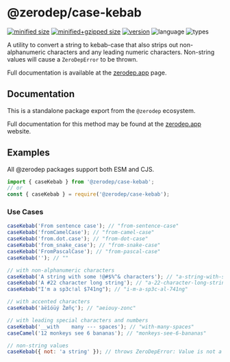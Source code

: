 # @zerodep/case-kebab

[![minified size](https://img.shields.io/bundlephobia/min/@zerodep/case-kebab?style=flat-square&color=blue)](https://bundlephobia.com/package/@zerodep/case-kebab)
[![minified+gzipped size](https://img.shields.io/bundlephobia/minzip/@zerodep/case-kebab?style=flat-square&color=blue)](https://bundlephobia.com/package/@zerodep/case-kebab)
[![version](https://img.shields.io/npm/v/@zerodep/case-kebab?style=flat-square&color=blue)](https://www.npmjs.com/package/@zerodep/case-kebab)
![language](https://img.shields.io/badge/typescript-100%25-blue?style=flat-square)
![types](https://img.shields.io/badge/types-included-blue?style=flat-square)

A utility to convert a string to kebab-case that also strips out non-alphanumeric characters and any leading numeric characters. Non-string values will cause a `ZeroDepError` to be thrown.

Full documentation is available at the [zerodep.app](http://zerodep.app/#/case/kebab) page.

## Documentation

This is a standalone package export from the `@zerodep` ecosystem.

Full documentation for this method may be found at the [zerodep.app](https://zerodep.app/case/kebab) website.

## Examples

All @zerodep packages support both ESM and CJS.

```javascript
import { caseKebab } from '@zerodep/case-kebab';
// or
const { caseKebab } = require('@zerodep/case-kebab');
```

### Use Cases

```javascript
caseKebab('From sentence case'); // "from-sentence-case"
caseKebab('fromCamelCase'); // "from-camel-case"
caseKebab('from.dot.case'); // "from-dot-case"
caseKebab('from_snake_case'); // "from-snake-case"
caseKebab('FromPascalCase'); // "from-pascal-case"
caseKebab(''); // ""

// with non-alphanumeric characters
caseKebab('A string with some !@#$%^& characters'); // "a-string-with-some-characters"
caseKebab('A #22 character long string'); // "a-22-character-long-string"
caseKebab("I'm a sp3c!al $741ng"); // "i-m-a-sp3c-al-741ng"

// with accented characters
caseKebab('àëîóüý Žøñç'); // "aeiouy-zonc"

// with leading special characters and numbers
caseKebab('__with    many --- spaces'); // "with-many-spaces"
caseCamel('12 monkeys see 6 bananas'); // "monkeys-see-6-bananas"

// non-string values
caseKebab({ not: 'a string' }); // throws ZeroDepError: Value is not a string
```

